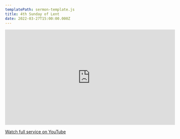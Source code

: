 ```yaml
---
templatePath: sermon-template.js
title: 4th Sunday of Lent
date: 2022-03-27T15:00:00.000Z
---
```

<iframe width="560" height="315" src="https://www.youtube.com/embed/5_4GkhxieaU?t=1802" title="YouTube video player" frameborder="0" allow="accelerometer; autoplay; clipboard-write; encrypted-media; gyroscope; picture-in-picture" allowfullscreen></iframe>

[Watch full service on YouTube](https://youtu.be/5_4GkhxieaU)